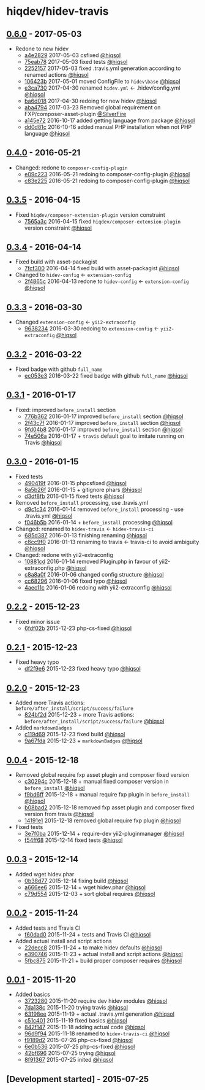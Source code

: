 # hiqdev/hidev-travis

## [0.6.0] - 2017-05-03

- Redone to new hidev
    - [a4e2829] 2017-05-03 csfixed [@hiqsol]
    - [75eab78] 2017-05-03 fixed tests [@hiqsol]
    - [2252157] 2017-05-03 fixed .travis.yml generation according to renamed actions [@hiqsol]
    - [106423b] 2017-05-01 moved ConfigFile to `hidev\base` [@hiqsol]
    - [e3ca730] 2017-04-30 renamed `hidev.yml` <- .hidev/config.yml [@hiqsol]
    - [ba6d018] 2017-04-30 redoing for new hidev [@hiqsol]
    - [aba4794] 2017-03-23 Removed global requirement on FXP/composer-asset-plugin [@SilverFire]
    - [a145e72] 2016-10-17 added getting language from package [@hiqsol]
    - [dd0d81c] 2016-10-16 added manual PHP installation when not PHP language [@hiqsol]

## [0.4.0] - 2016-05-21

- Changed: redone to `composer-config-plugin`
    - [e09c223] 2016-05-21 redoing to composer-config-plugin [@hiqsol]
    - [c83e225] 2016-05-21 redoing to composer-config-plugin [@hiqsol]

## [0.3.5] - 2016-04-15

- Fixed `hiqdev/composer-extension-plugin` version constraint
    - [7565a3c] 2016-04-15 fixed `hiqdev/composer-extension-plugin` version constraint [@hiqsol]

## [0.3.4] - 2016-04-14

- Fixed build with asset-packagist
    - [7fcf300] 2016-04-14 fixed build with asset-packagist [@hiqsol]
- Changed to `hidev-config` <- `extension-config`
    - [2f4865c] 2016-04-13 redone to `hidev-config` <- `extension-config` [@hiqsol]

## [0.3.3] - 2016-03-30

- Changed `extension-config` <- `yii2-extraconfig`
    - [9638234] 2016-03-30 redoing to `extension-config` <- `yii2-extraconfig` [@hiqsol]

## [0.3.2] - 2016-03-22

- Fixed badge with github `full_name`
    - [ec053e3] 2016-03-22 fixed badge with github `full_name` [@hiqsol]

## [0.3.1] - 2016-01-17

- Fixed: improved `before_install` section
    - [776b362] 2016-01-17 improved `before_install` section [@hiqsol]
    - [2f43c7f] 2016-01-17 improved `before_install` section [@hiqsol]
    - [9fd04b8] 2016-01-17 improved `before_install` section [@hiqsol]
    - [74e506a] 2016-01-17 + `travis` default goal to imitate running on Travis [@hiqsol]

## [0.3.0] - 2016-01-15

- Fixed tests
    - [490419f] 2016-01-15 phpcsfixed [@hiqsol]
    - [8a5b26f] 2016-01-15 + gitignore phars [@hiqsol]
    - [d3df8fb] 2016-01-15 fixed tests [@hiqsol]
- Removed `before_install` processing, use .travis.yml
    - [d9c1c34] 2016-01-14 removed `before_install` processing - use .travis.yml [@hiqsol]
    - [f046b5b] 2016-01-14 + `before_install` processing [@hiqsol]
- Changed: renamed to `hidev-travis` <- `hidev-travis-ci`
    - [685d387] 2016-01-13 finishing renaming [@hiqsol]
    - [c8cc9f0] 2016-01-13 renaming to travis <- travis-ci to avoid ambiguity [@hiqsol]
- Changed: redone with yii2-extraconfig
    - [10881cd] 2016-01-14 removed Plugin.php in favour of yii2-extraconfig.php [@hiqsol]
    - [c8a8a0f] 2016-01-06 changed config structure [@hiqsol]
    - [cc68296] 2016-01-06 fixed typo [@hiqsol]
    - [4aec11c] 2016-01-06 redoing with yii2-extraconfig [@hiqsol]

## [0.2.2] - 2015-12-23

- Fixed minor issue
    - [6fdf02b] 2015-12-23 php-cs-fixed [@hiqsol]

## [0.2.1] - 2015-12-23

- Fixed heavy typo
    - [df2f9e6] 2015-12-23 fixed heavy typo [@hiqsol]

## [0.2.0] - 2015-12-23

- Added more Travis actions: `before/after_install/script/success/failure`
    - [824bf2d] 2015-12-23 + more Travis actions: `before/after_install/script/success/failure` [@hiqsol]
- Added `markdownBadges`
    - [c119d69] 2015-12-23 fixed build [@hiqsol]
    - [9a67fda] 2015-12-23 + `markdownBadges` [@hiqsol]

## [0.0.4] - 2015-12-18

- Removed global require fxp asset plugin and composer fixed version
    - [c30294c] 2015-12-18 + manual fixed composer version in `before_install` [@hiqsol]
    - [f9bd6ff] 2015-12-18 + manual require fxp plugin in `before_install` [@hiqsol]
    - [b08bad2] 2015-12-18 removed fxp asset plugin and composer fixed version from travis [@hiqsol]
    - [14191e1] 2015-12-18 removed global require fxp plugin [@hiqsol]
- Fixed tests
    - [3e7f0ba] 2015-12-14 + require-dev yii2-pluginmanager [@hiqsol]
    - [f54ff68] 2015-12-14 fixed tests [@hiqsol]

## [0.0.3] - 2015-12-14

- Added wget hidev.phar
    - [0b38d77] 2015-12-14 fixing build [@hiqsol]
    - [a666ee6] 2015-12-14 + wget hidev.phar [@hiqsol]
    - [c79d554] 2015-12-03 + sort global requires [@hiqsol]

## [0.0.2] - 2015-11-24

- Added tests and Travis CI
    - [f60dad0] 2015-11-24 + tests and Travis CI [@hiqsol]
- Added actual install and script actions
    - [22decc8] 2015-11-24 +  to make hidev defaults [@hiqsol]
    - [e390746] 2015-11-23 + actual install and script actions [@hiqsol]
    - [5fbc875] 2015-11-21 + build proper composer requires [@hiqsol]

## [0.0.1] - 2015-11-20

- Added basics
    - [3723280] 2015-11-20 require dev hidev modules [@hiqsol]
    - [7da138c] 2015-11-20 trying travis [@hiqsol]
    - [63198ee] 2015-11-19 + actual .travis.yml generation [@hiqsol]
    - [c51c401] 2015-11-19 fixed basics [@hiqsol]
    - [842f147] 2015-11-18 adding actual code [@hiqsol]
    - [96d9f94] 2015-11-18 renamed to `hidev-travis-ci` [@hiqsol]
    - [f9189d2] 2015-07-26 php-cs-fixed [@hiqsol]
    - [6e0b536] 2015-07-25 php-cs-fixed [@hiqsol]
    - [42bf696] 2015-07-25 trying [@hiqsol]
    - [8f91367] 2015-07-25 inited [@hiqsol]

## [Development started] - 2015-07-25

[@hiqsol]: https://github.com/hiqsol
[sol@hiqdev.com]: https://github.com/hiqsol
[@SilverFire]: https://github.com/SilverFire
[d.naumenko.a@gmail.com]: https://github.com/SilverFire
[@tafid]: https://github.com/tafid
[andreyklochok@gmail.com]: https://github.com/tafid
[@BladeRoot]: https://github.com/BladeRoot
[bladeroot@gmail.com]: https://github.com/BladeRoot
[e09c223]: https://github.com/hiqdev/hidev-travis/commit/e09c223
[c83e225]: https://github.com/hiqdev/hidev-travis/commit/c83e225
[7565a3c]: https://github.com/hiqdev/hidev-travis/commit/7565a3c
[7fcf300]: https://github.com/hiqdev/hidev-travis/commit/7fcf300
[2f4865c]: https://github.com/hiqdev/hidev-travis/commit/2f4865c
[9638234]: https://github.com/hiqdev/hidev-travis/commit/9638234
[ec053e3]: https://github.com/hiqdev/hidev-travis/commit/ec053e3
[776b362]: https://github.com/hiqdev/hidev-travis/commit/776b362
[2f43c7f]: https://github.com/hiqdev/hidev-travis/commit/2f43c7f
[9fd04b8]: https://github.com/hiqdev/hidev-travis/commit/9fd04b8
[74e506a]: https://github.com/hiqdev/hidev-travis/commit/74e506a
[490419f]: https://github.com/hiqdev/hidev-travis/commit/490419f
[8a5b26f]: https://github.com/hiqdev/hidev-travis/commit/8a5b26f
[d3df8fb]: https://github.com/hiqdev/hidev-travis/commit/d3df8fb
[d9c1c34]: https://github.com/hiqdev/hidev-travis/commit/d9c1c34
[f046b5b]: https://github.com/hiqdev/hidev-travis/commit/f046b5b
[685d387]: https://github.com/hiqdev/hidev-travis/commit/685d387
[c8cc9f0]: https://github.com/hiqdev/hidev-travis/commit/c8cc9f0
[10881cd]: https://github.com/hiqdev/hidev-travis/commit/10881cd
[c8a8a0f]: https://github.com/hiqdev/hidev-travis/commit/c8a8a0f
[cc68296]: https://github.com/hiqdev/hidev-travis/commit/cc68296
[4aec11c]: https://github.com/hiqdev/hidev-travis/commit/4aec11c
[6fdf02b]: https://github.com/hiqdev/hidev-travis/commit/6fdf02b
[df2f9e6]: https://github.com/hiqdev/hidev-travis/commit/df2f9e6
[824bf2d]: https://github.com/hiqdev/hidev-travis/commit/824bf2d
[c119d69]: https://github.com/hiqdev/hidev-travis/commit/c119d69
[9a67fda]: https://github.com/hiqdev/hidev-travis/commit/9a67fda
[c30294c]: https://github.com/hiqdev/hidev-travis/commit/c30294c
[f9bd6ff]: https://github.com/hiqdev/hidev-travis/commit/f9bd6ff
[b08bad2]: https://github.com/hiqdev/hidev-travis/commit/b08bad2
[14191e1]: https://github.com/hiqdev/hidev-travis/commit/14191e1
[3e7f0ba]: https://github.com/hiqdev/hidev-travis/commit/3e7f0ba
[f54ff68]: https://github.com/hiqdev/hidev-travis/commit/f54ff68
[0b38d77]: https://github.com/hiqdev/hidev-travis/commit/0b38d77
[a666ee6]: https://github.com/hiqdev/hidev-travis/commit/a666ee6
[c79d554]: https://github.com/hiqdev/hidev-travis/commit/c79d554
[f60dad0]: https://github.com/hiqdev/hidev-travis/commit/f60dad0
[22decc8]: https://github.com/hiqdev/hidev-travis/commit/22decc8
[e390746]: https://github.com/hiqdev/hidev-travis/commit/e390746
[5fbc875]: https://github.com/hiqdev/hidev-travis/commit/5fbc875
[3723280]: https://github.com/hiqdev/hidev-travis/commit/3723280
[7da138c]: https://github.com/hiqdev/hidev-travis/commit/7da138c
[63198ee]: https://github.com/hiqdev/hidev-travis/commit/63198ee
[c51c401]: https://github.com/hiqdev/hidev-travis/commit/c51c401
[842f147]: https://github.com/hiqdev/hidev-travis/commit/842f147
[96d9f94]: https://github.com/hiqdev/hidev-travis/commit/96d9f94
[f9189d2]: https://github.com/hiqdev/hidev-travis/commit/f9189d2
[6e0b536]: https://github.com/hiqdev/hidev-travis/commit/6e0b536
[42bf696]: https://github.com/hiqdev/hidev-travis/commit/42bf696
[8f91367]: https://github.com/hiqdev/hidev-travis/commit/8f91367
[e3ca730]: https://github.com/hiqdev/hidev-travis/commit/e3ca730
[ba6d018]: https://github.com/hiqdev/hidev-travis/commit/ba6d018
[aba4794]: https://github.com/hiqdev/hidev-travis/commit/aba4794
[a145e72]: https://github.com/hiqdev/hidev-travis/commit/a145e72
[dd0d81c]: https://github.com/hiqdev/hidev-travis/commit/dd0d81c
[Under development]: https://github.com/hiqdev/hidev-travis/compare/0.4.0...HEAD
[0.4.0]: https://github.com/hiqdev/hidev-travis/compare/0.3.5...0.4.0
[0.3.5]: https://github.com/hiqdev/hidev-travis/compare/0.3.4...0.3.5
[0.3.4]: https://github.com/hiqdev/hidev-travis/compare/0.3.3...0.3.4
[0.3.3]: https://github.com/hiqdev/hidev-travis/compare/0.3.2...0.3.3
[0.3.2]: https://github.com/hiqdev/hidev-travis/compare/0.3.1...0.3.2
[0.3.1]: https://github.com/hiqdev/hidev-travis/compare/0.3.0...0.3.1
[0.3.0]: https://github.com/hiqdev/hidev-travis/compare/0.2.2...0.3.0
[0.2.2]: https://github.com/hiqdev/hidev-travis/compare/0.2.1...0.2.2
[0.2.1]: https://github.com/hiqdev/hidev-travis/compare/0.2.0...0.2.1
[0.2.0]: https://github.com/hiqdev/hidev-travis/compare/0.0.4...0.2.0
[0.0.4]: https://github.com/hiqdev/hidev-travis/compare/0.0.3...0.0.4
[0.0.3]: https://github.com/hiqdev/hidev-travis/compare/0.0.2...0.0.3
[0.0.2]: https://github.com/hiqdev/hidev-travis/compare/0.0.1...0.0.2
[0.0.1]: https://github.com/hiqdev/hidev-travis/releases/tag/0.0.1
[a4e2829]: https://github.com/hiqdev/hidev-travis/commit/a4e2829
[75eab78]: https://github.com/hiqdev/hidev-travis/commit/75eab78
[2252157]: https://github.com/hiqdev/hidev-travis/commit/2252157
[106423b]: https://github.com/hiqdev/hidev-travis/commit/106423b
[0.6.0]: https://github.com/hiqdev/hidev-travis/compare/0.4.0...0.6.0
